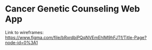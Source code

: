 # Cancer Genetic Counseling Web App

Link to wireframes: https://www.figma.com/file/bRxrdbiPQqNVEmEhlM9hFJTf/Title-Page?node-id=0%3A1
